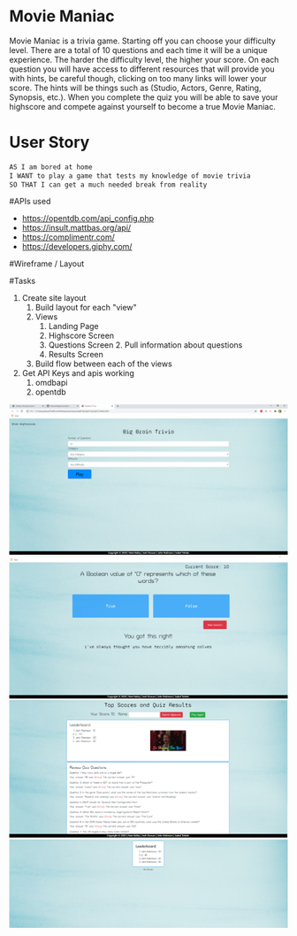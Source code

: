 # Movie Maniac

Movie Maniac is a trivia game. Starting off you can choose your 
difficulty level. There are a total of 10 questions and each time
it will be a unique experience. The harder the difficulty level, the
higher your score. On each question you will have access to different
resources that will provide you with hints, be careful though, clicking
on too many links will lower your score. The hints will be things such
as (Studio, Actors, Genre, Rating, Synopsis, etc.). When you complete
the quiz you will be able to save your highscore and compete against
yourself to become a true Movie Maniac.

# User Story
```
AS I am bored at home 
I WANT to play a game that tests my knowledge of movie trivia 
SO THAT I can get a much needed break from reality
```

#APIs used
* https://opentdb.com/api_config.php
* https://insult.mattbas.org/api/
* https://complimentr.com/
* https://developers.giphy.com/

#Wireframe / Layout

#Tasks
1. Create site layout
    1. Build layout for each "view"
    2. Views
        1. Landing Page
        2. Highscore Screen
        3. Questions Screen
            2. Pull information about questions
        4. Results Screen
    3. Build flow between each of the views
2. Get API Keys and apis working
    1. omdbapi
    2. opentdb

![](/images/screenshot1.PNG)
![](/images/screenshot2.PNG)
![](/images/screenshot3.PNG)
![](/images/screenshot4.PNG)